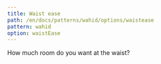 ```yaml
---
title: Waist ease
path: /en/docs/patterns/wahid/options/waistease
pattern: wahid
option: waistEase
---
```


How much room do you want at the waist?
